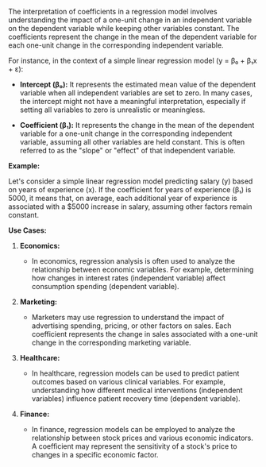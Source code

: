 The interpretation of coefficients in a regression model involves understanding the impact of a one-unit change in an independent variable on the dependent variable while keeping other variables constant. The coefficients represent the change in the mean of the dependent variable for each one-unit change in the corresponding independent variable.
 
For instance, in the context of a simple linear regression model (y = β₀ + β₁x + ε):

- **Intercept (β₀):** It represents the estimated mean value of the dependent variable when all independent variables are set to zero. In many cases, the intercept might not have a meaningful interpretation, especially if setting all variables to zero is unrealistic or meaningless.

- **Coefficient (β₁):** It represents the change in the mean of the dependent variable for a one-unit change in the corresponding independent variable, assuming all other variables are held constant. This is often referred to as the "slope" or "effect" of that independent variable.

**Example:**

Let's consider a simple linear regression model predicting salary (y) based on years of experience (x). If the coefficient for years of experience (β₁) is 5000, it means that, on average, each additional year of experience is associated with a $5000 increase in salary, assuming other factors remain constant.

**Use Cases:**

1. **Economics:**
   - In economics, regression analysis is often used to analyze the relationship between economic variables. For example, determining how changes in interest rates (independent variable) affect consumption spending (dependent variable).

2. **Marketing:**
   - Marketers may use regression to understand the impact of advertising spending, pricing, or other factors on sales. Each coefficient represents the change in sales associated with a one-unit change in the corresponding marketing variable.

3. **Healthcare:**
   - In healthcare, regression models can be used to predict patient outcomes based on various clinical variables. For example, understanding how different medical interventions (independent variables) influence patient recovery time (dependent variable).

4. **Finance:**
   - In finance, regression models can be employed to analyze the relationship between stock prices and various economic indicators. A coefficient may represent the sensitivity of a stock's price to changes in a specific economic factor.
